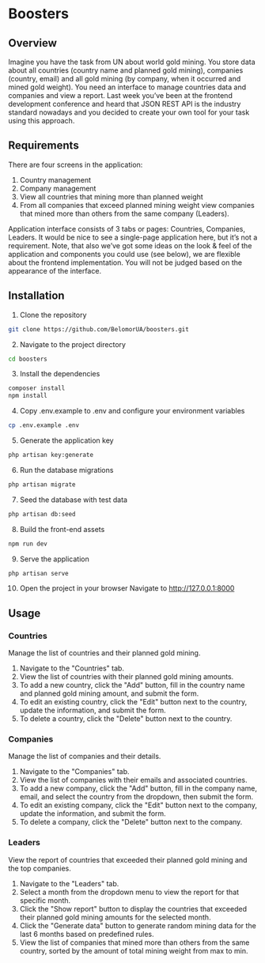 # Boosters

## Overview
Imagine you have the task from UN about world gold mining. You store data about all countries (country name and planned gold mining), companies (country, email) and all gold mining (by company, when it occurred and mined gold weight). You need an interface to manage countries data and companies and view a report. Last week you’ve been at the frontend development conference and heard that JSON REST API is the industry standard nowadays and you decided to create your own tool for your task using this approach.

## Requirements
There are four screens in the application:
1. Country management
2. Company management
3. View all countries that mining more than planned weight
4. From all companies that exceed planned mining weight view companies that mined more than others from the same company (Leaders).

Application interface consists of 3 tabs or pages: Countries, Companies, Leaders. It would be nice to see a single-page application here, but it’s not a requirement. Note, that also we’ve got some ideas on the look & feel of the application and components you could use (see below), we are flexible about the frontend implementation. You will not be judged based on the appearance of the interface.

## Installation

1. Clone the repository

```bash
git clone https://github.com/BelomorUA/boosters.git
```

2. Navigate to the project directory

```bash
cd boosters
```

3. Install the dependencies

```bash
composer install
npm install
```

4. Copy .env.example to .env and configure your environment variables

```bash
cp .env.example .env
```

5. Generate the application key

```bash
php artisan key:generate
```

6. Run the database migrations
```bash
php artisan migrate
```

7. Seed the database with test data
```bash
php artisan db:seed
```

8. Build the front-end assets
```bash
npm run dev
```

9. Serve the application
```bash
php artisan serve
```

10. Open the project in your browser
Navigate to http://127.0.0.1:8000

## Usage

### Countries

Manage the list of countries and their planned gold mining.

1. Navigate to the "Countries" tab.
2. View the list of countries with their planned gold mining amounts.
3. To add a new country, click the "Add" button, fill in the country name and planned gold mining amount, and submit the form.
4. To edit an existing country, click the "Edit" button next to the country, update the information, and submit the form.
5. To delete a country, click the "Delete" button next to the country.

### Companies

Manage the list of companies and their details.

1. Navigate to the "Companies" tab.
2. View the list of companies with their emails and associated countries.
3. To add a new company, click the "Add" button, fill in the company name, email, and select the country from the dropdown, then submit the form.
4. To edit an existing company, click the "Edit" button next to the company, update the information, and submit the form.
5. To delete a company, click the "Delete" button next to the company.

### Leaders

View the report of countries that exceeded their planned gold mining and the top companies.

1. Navigate to the "Leaders" tab.
2. Select a month from the dropdown menu to view the report for that specific month.
3. Click the "Show report" button to display the countries that exceeded their planned gold mining amounts for the selected month.
4. Click the "Generate data" button to generate random mining data for the last 6 months based on predefined rules.
5. View the list of companies that mined more than others from the same country, sorted by the amount of total mining weight from max to min.
